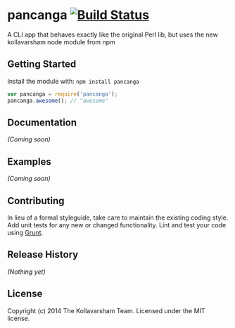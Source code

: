 # pancanga [![Build Status](https://secure.travis-ci.org/kollavarsham/pancanga.png?branch=master)](http://travis-ci.org/kollavarsham/pancanga)

A CLI app that behaves exactly like the original Perl lib, but uses the new kollavarsham node module from npm

## Getting Started
Install the module with: `npm install pancanga`

```javascript
var pancanga = require('pancanga');
pancanga.awesome(); // "awesome"
```

## Documentation
_(Coming soon)_

## Examples
_(Coming soon)_

## Contributing
In lieu of a formal styleguide, take care to maintain the existing coding style. Add unit tests for any new or changed functionality. Lint and test your code using [Grunt](http://gruntjs.com/).

## Release History
_(Nothing yet)_

## License
Copyright (c) 2014 The Kollavarsham Team. Licensed under the MIT license.
